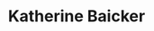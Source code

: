 ---
layout: layouts/profile.liquid
title: Katherine Baicker
id: katherinebaicker34
prefix: 
first: Katherine
middle: 
last: Baicker
suffix: 
email: 
currentTitle: Dean, University of Chicago Harris School; Corporate Board Director
currentOrg: University of Chicago Harris School of Public Policy; Eli Lilly; Mayo Clinic
bio: Katherine Baicker, PhD, is the Dean and the Emmett Dedmon Professor at the Harris School of Public Policy at the University of Chicago. She received her BA in economics from Yale and her PhD in economics from Harvard.<br /><br />Baicker is an elected member of the National Academy of Medicine, the National Academy of Social Insurance, the Council on Foreign Relations, and the American Academy of Arts and Sciences. Baicker’s research focuses on the effectiveness of public and private health insurance and the effects of health system reforms. She is the Principal Investigator of multiple large-scale NIH-funded research programs and a research associate at the National Bureau of Economic Research. Her research appears in leading academic journals across medicine, economics, and health policy.<br /><br />Baicker serves as a Director of Eli Lilly, where she chairs the Ethics and Compliance Committee; and as a Trustee of the Mayo Clinic. <br /><br />She is on the Congressional Budget Office’s Panel of Health Advisers and is a member of the Advisory Board for the National Institute for Health Care Management. She is also a Trustee of NORC and the Chicago Council on Global Affairs. <br /><br />Her past experience includes serving as a Commissioner on the Medicare Payment Advisory Commission; as Chair of the Massachusetts Group Insurance Commission; as a Director of HMS, a publicly traded health care analytics and technology company; and as Chair of the Board of Directors of AcademyHealth.<br /><br />Baicker is a frequent commentator in media outlets such as NPR, the New York Times, Bloomberg TV, MSNBC, and Fox Business. She has testified on health policy before multiple U.S. House and Senate Committees, and served as a Senate-confirmed Member of the President’s Council of Economic Advisers.
linkedin: https://www.linkedin.com/in/katherine-baicker-35a216176/
tiktok: 
twitter: 
aboutme: https://en.wikipedia.org/wiki/Katherine_Baicker
insta: 
orgURL: https://harris.uchicago.edu/directory/katherine-baicker
snapchat: 
personalURL: 
smallHeadshotURL: assets/images/headshots/Dean_Baicker_Head_converted_scaled.avif
originalHeadshotURL: assets/images/headshots/Dean_Baicker_Head_converted_scaled.avif
tags-experience: 
    - ESG Experience
    - P&L&#58; $0-$500M
    - P&L&#58; $1B+
    - Public Companies
    - ESG Experience
    - P&L&#58; $0-$500M
    - P&L&#58; $500M-$1B
    - P&L&#58; $1B+
    - Public Companies
tags-current-industries: 
    - Ambulatory Health Care Services
    - Civic/Public Policy
    - Corporate Directorships
    - Data Processing, Hosting, and Related Services
    - Education and Health Services
    - Educational Services
    - Government
    - Health Care and Social Assistance
    - Hospitals
    - Religious, Grantmaking, Civic, Professional, and Similar Organizations
tags-current-position: 
tags-past-industries: 
    - Ambulatory Health Care Services
    - Associations
    - Civic/Public Policy
    - Data Processing, Hosting, and Related Services
    - Education and Health Services
    - Educational Services
    - Finance and Insurance
    - Foundations/Granting Agency
    - Government
    - Health Care and Social Assistance
    - Hospitals
    - Religious, Grantmaking, Civic, Professional, and Similar Organizations
tags-past-position: 
tags-current-board-service: 
    - Corporate Public
    - Nonprofit
tags-past-board-service: 
    - Corporate Public
    - Nonprofit
boards-current-corporate-private: 
boards-current-corporate-public: 
    - Eli Lilly, Director, 
boards-current-nonprofit: 
    - Mayo Clinic, Trustee, NORC, Trustee
    - Chicago Council on Global Affairs, Trustee, 
boards-current-privateequity: 
boards-current-spac: 
boards-current-vc: 
boards-past-corporate-private: 
boards-past-corporate-public: 
    - HMS, Director, 
boards-past-nonprofit: 
    - AcademyHealth, Chair of Board, Group Insurance Commission of Massachusetts, Chair of Board
boards-past-privateequity: 
boards-past-spac: 
boards-past-vc: 
---
